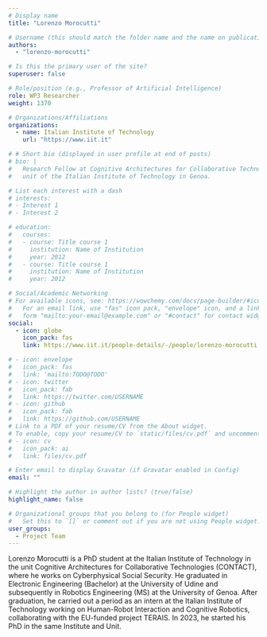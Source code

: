 ```yaml
---
# Display name
title: "Lorenzo Morocutti"

# Username (this should match the folder name and the name on publications)
authors:
  - "lorenzo-morocutti"

# Is this the primary user of the site?
superuser: false

# Role/position (e.g., Professor of Artificial Intelligence)
role: WP3 Researcher
weight: 1370

# Organizations/Affiliations
organizations:
  - name: Italian Institute of Technology
    url: "https://www.iit.it"

# # Short bio (displayed in user profile at end of posts)
# bio: |
#   Research Fellow at Cognitive Architectures for Collaborative Technologies
#   unit of the Italian Institute of Technology in Genoa.

# List each interest with a dash
# interests:
# - Interest 1
# - Interest 2

# education:
#   courses:
#   - course: Title course 1
#     institution: Name of Institution
#     year: 2012
#   - course: Title course 1
#     institution: Name of Institution
#     year: 2012

# Social/Academic Networking
# For available icons, see: https://wowchemy.com/docs/page-builder/#icons
#   For an email link, use "fas" icon pack, "envelope" icon, and a link in the
#   form "mailto:your-email@example.com" or "#contact" for contact widget.
social:
  - icon: globe
    icon_pack: fas
    link: https://www.iit.it/people-details/-/people/lorenzo-morocutti

# - icon: envelope
#   icon_pack: fas
#   link: 'mailto:TODO@TODO'
# - icon: twitter
#   icon_pack: fab
#   link: https://twitter.com/USERNAME
# - icon: github
#   icon_pack: fab
#   link: https://github.com/USERNAME
# Link to a PDF of your resume/CV from the About widget.
# To enable, copy your resume/CV to `static/files/cv.pdf` and uncomment the lines below.
# - icon: cv
#   icon_pack: ai
#   link: files/cv.pdf

# Enter email to display Gravatar (if Gravatar enabled in Config)
email: ""

# Highlight the author in author lists? (true/false)
highlight_name: false

# Organizational groups that you belong to (for People widget)
#   Set this to `[]` or comment out if you are not using People widget.
user_groups:
  - Project Team
---
```


Lorenzo Morocutti is a PhD student at the Italian Institute of Technology in the unit Cognitive Architectures for
Collaborative Technologies (CONTACT), where he works on Cyberphysical Social Security. He graduated in Electronic
Engineering (Bachelor) at the University of Udine and subsequently in Robotics Engineering (MS) at the University of
Genoa. After graduation, he carried out a period as an intern at the Italian Institute of Technology working on
Human-Robot Interaction and Cognitive Robotics, collaborating with the EU-funded project TERAIS. In 2023, he started his
PhD in the same Institute and Unit.
